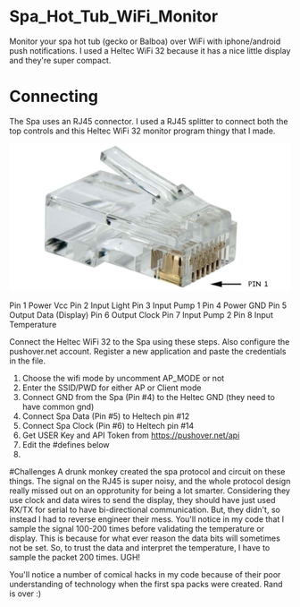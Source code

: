 # Spa_Hot_Tub_WiFi_Monitor
Monitor your spa hot tub (gecko or Balboa) over WiFi with iphone/android push notifications. I used a Heltec WiFi 32 because it has a nice little display and they're super compact. 

# Connecting

The Spa uses an RJ45 connector. I used a RJ45 splitter to connect both the top controls and this Heltec WiFi 32 monitor program thingy that I made.

![RJ45 connector](https://raw.githubusercontent.com/DJSures/Spa_Hot_Tub_WiFi_Monitor/main/Images/rj45.jpg)

Pin 1	Power	Vcc
Pin 2	Input	Light
Pin 3	Input	Pump 1
Pin 4	Power	GND
Pin 5	Output	Data (Display)
Pin 6	Output	Clock
Pin 7	Input	Pump 2
Pin 8	Input	Temperature

Connect the Heltec WiFi 32 to the Spa using these steps. Also configure the pushover.net account. Register a new application and paste the credentials in the file.

   1) Choose the wifi mode by uncomment AP_MODE or not
   2) Enter the SSID/PWD for either AP or Client mode
   3) Connect GND from the Spa (Pin #4) to the Heltec GND (they need to have common gnd)
   4) Connect Spa Data (Pin #5) to Heltech pin #12
   5) Connect Spa Clock (Pin #6) to Heltech pin #14
   6) Get USER Key and API Token from https://pushover.net/api
   7) Edit the #defines below
   8) 
#Challenges
A drunk monkey created the spa protocol and circuit on these things. The signal on the RJ45 is super noisy, and the whole protocol design really missed out on an opprotunity for being a lot smarter. Considering they use clock and data wires to send the display, they should have just used RX/TX for serial to have bi-directional communication. But, they didn't, so instead I had to reverse engineer their mess. You'll notice in my code that I sample the signal 100-200 times before validating the temperature or display. This is because for what ever reason the data bits will sometimes not be set. So, to trust the data and interpret the temperature, I have to sample the packet 200 times. UGH!

You'll notice a number of comical hacks in my code because of their poor understanding of technology when the first spa packs were created. Rand is over :)
